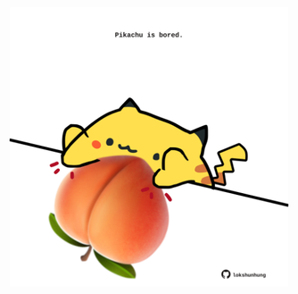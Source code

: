 <!-- built at 02/09/2023, 18:00:48 UTC -->
<p align="center">
  <img width="500" height="500" src="./ReadmeImage.svg">
</p>
